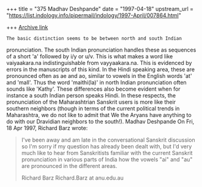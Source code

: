 +++
title = "375 Madhav Deshpande"
date = "1997-04-18"
upstream_url = "https://list.indology.info/pipermail/indology/1997-April/007864.html"

+++
[Archive link](https://list.indology.info/pipermail/indology/1997-April/007864.html)

	The basic distinction seems to be between north and south Indian
pronunciation.  The south Indian pronunciation handles these as sequences
of a short 'a' followed by i/y or u/v.  This is what makes a word like
vaiyaakara.na indistinguishable from vayyaakara.na.  This is evidenced by
errors in the manuscripts of this kind.  In the Hindi speaking area, these
are pronounced often as ae and ao, similar to vowels in the English words
'at' and 'mall'.  Thus the word 'maithi(la)' in north Indian pronunciation
often sounds like 'Kathy'.  These differences also become evident when for
instance a south Indian person speaks Hindi.  In these respects, the
pronunciation of the Maharashtrian Sanskrit users is more like their
southern neighbors (though in terms of the current political trends in
Maharashtra, we do not like to admit that We the Aryans have anything to
do with our Dravidian neighbors to the south!).
		Madhav Deshpande
On Fri, 18 Apr 1997, Richard Barz wrote:

> I've been away and am late in the conversational Sanskrit discussion so I'm
> sorry if my question has already been dealt with, but I'd very much like to
> hear from Sanskritists familiar with the current Sanskrit pronunciation in
> various parts of India how the vowels "ai" and "au" are pronounced in the
> different areas.
> 
> Richard Barz
> Richard.Barz at anu.edu.au
> 
> 
> 
> 





